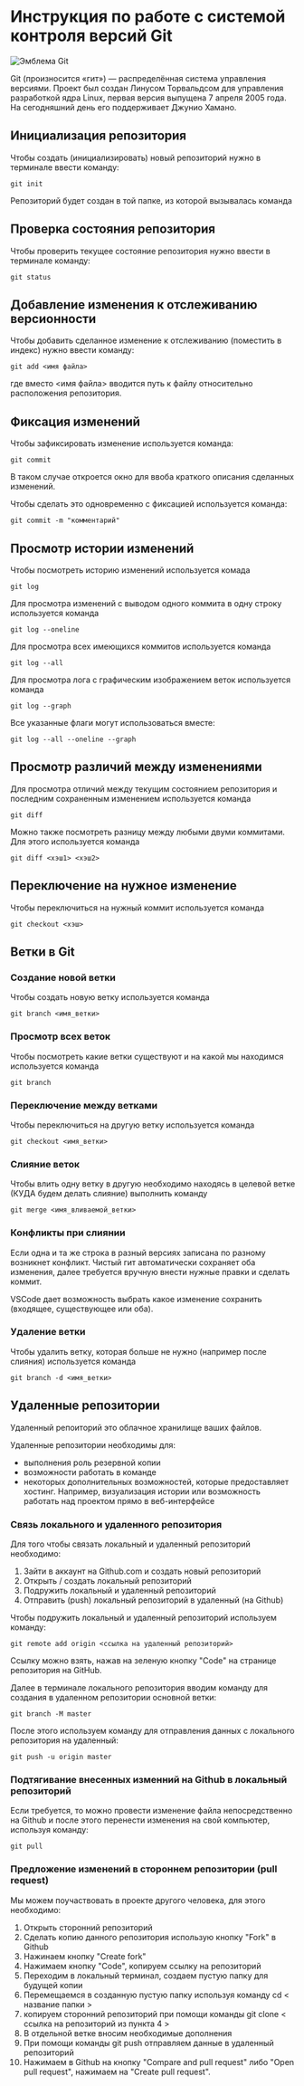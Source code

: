 # **Инструкция по работе с системой контроля версий Git**

![Эмблема Git](git.jpg)

Git (произносится «гит») — распределённая система управления версиями. Проект был создан Линусом Торвальдсом для управления разработкой ядра Linux, первая версия выпущена 7 апреля 2005 года. На сегодняшний день его поддерживает Джунио Хамано.

## Инициализация репозитория

Чтобы создать (инициализировать) новый репозиторий нужно в терминале ввести команду:

    git init

Репозиторий будет создан в той папке, из которой вызывалась команда

## Проверка состояния репозитория

Чтобы проверить текущее состояние репозитория нужно ввести в терминале команду:

    git status

## Добавление изменения к отслеживанию версионности

Чтобы добавить сделанное изменение к отслеживанию (поместить в индекс) нужно ввести команду:

    git add <имя файла>

где вместо <имя файла> вводится путь к файлу относительно расположения репозитория.

## Фиксация изменений

Чтобы зафиксировать изменение используется команда:

    git commit

В таком случае откроется окно для ввоба краткого описания сделанных изменений.

Чтобы сделать это одновременно с фиксацией используется команда:

    git commit -m "комментарий"

## Просмотр истории изменений

Чтобы посмотреть историю изменений используется комада

    git log

Для просмотра изменений с выводом одного коммита в одну строку используется команда

    git log --oneline

Для просмотра всех имеющихся коммитов используется команда

    git log --all

Для просмотра лога с графическим изображением веток используется команда

    git log --graph

Все указанные флаги могут использоваться вместе:

    git log --all --oneline --graph

## Просмотр различий между изменениями

Для просмотра отличий между текущим состоянием репозитория и последним сохраненным изменением используется команда

    git diff

Можно также посмотреть разницу между любыми двуми коммитами. Для этого используется команда

    git diff <хэш1> <хэш2>

## Переключение на нужное изменение

Чтобы переключиться на нужный коммит используется команда

    git checkout <хэш>

## Ветки в Git

### Создание новой ветки

Чтобы создать новую ветку используется команда

    git branch <имя_ветки>

### Просмотр всех веток

Чтобы посмотреть какие ветки существуют и на какой мы находимся используется команда

    git branch

### Переключение между ветками

Чтобы переключиться на другую ветку используется команда

    git checkout <имя_ветки>

### Слияние веток

Чтобы влить одну ветку в другую необходимо находясь в целевой ветке (КУДА будем делать слияние) выполнить команду

    git merge <имя_вливаемой_ветки>

### Конфликты при слиянии

Если одна и та же строка в разный версиях записана по разному возникнет конфликт.
Чистый гит автоматически сохраняет оба изменения, далее требуется вручную внести нужные правки и сделать коммит.

VSСode дает возможность выбрать какое изменение сохранить (входящее, существующее или оба).

### Удаление ветки

Чтобы удалить ветку, которая больше не нужно (например после слияния) используется команда

    git branch -d <имя_ветки>

## Удаленные репозитории

Удаленный репоиторий это облачное хранилище ваших файлов.

Удаленные репозитории необходимы для:

* выполнения роль резервной копии
* возможности работать в команде
* некоторых дополнительных возможностей, которые предоставляет хостинг. Например, визуализация истории или возможность работать над проектом прямо в веб-интерфейсе

### Связь локального и удаленного репозитория

Для того чтобы связать локальный и удаленный репозиторий необходимо:

1. Зайти в аккаунт на Github.com и создать новый репозиторий
2. Открыть / создать локальный репозиторий
3. Подружить локальный и удаленный репозиторий
4. Отправить (push) локальный репозиторий в удаленный (на Github)

Чтобы подружить локальный и удаленный репозиторий используем команду: 
    
    git remote add origin <ссылка на удаленный репозиторий> 

Ссылку можно взять, нажав на зеленую кнопку "Code" на странице репозитория на GitHub.

Далее в терминале локального репозитория вводим команду для создания в удаленном репозитории основной ветки:

    git branch -M master

После этого используем команду для отправления данных с локального репозитория на удаленный:

    git push -u origin master

### Подтягивание внесенных изменний на Github в локальный репозиторий

Если требуется, то можно провести изменение файла непосредственно на Github и после этого перенести изменения на свой компьютер, используя команду: 

    git pull

### Предложение изменений в стороннем репозитории (pull request)

Мы можем поучаствовать в проекте другого человека, для этого необходимо:

1. Открыть сторонний репозиторий
2. Сделать копию данного репозитория использую кнопку "Fork" в Github
3. Нажинаем кнопку "Create fork"
4. Нажимаем кнопку "Code", копируем ссылку на репозиторий
5. Переходим в локальный терминал, создаем пустую папку для будущей копии
6. Перемещаемся в созданную пустую папку используя команду cd < название папки >
7. копируем сторонний репозиторий при помощи команды git clone < ссылка на репозиторий из пункта 4 > 
8. В отдельной ветке вносим необходимые дополнения
9. При помощи команды git push отправляем данные в удаленный репозиторий
10. Нажимаем в Github на кнопку "Compare and pull request" либо "Open pull request", нажимаем на "Create pull request".